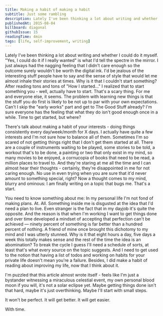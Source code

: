 ```yaml
---
title: Making a habit of making a habit
subtitle: Just some rambling
description: Lately I've been thinking a lot about writing and whether I could do it myself
publishedAt: 2015-08-04
billboard: diagonal
githubIssue: 15
readingTime: 4min
tags: [life, self-improvement, writing]
---
```


Lately I've been thinking a lot about writing and whether I could do it myself.
"Yes, I could do it if I really wanted" is what I'd tell the spectre in the mirror.
I just always had the nagging feeling that I didn't care enough so the outcome surely wouldn't be worth the digital ink.
I'd be jealous of the interesting stuff people have to say and the sense of style that would let me almost inhale their stories at times.
Why is it that I couldn't start something?
After reading tons and tons of "How I started..." I realized that to start something you - well, actually have to start.
That's a scary thing.
For me and everyone else, it seems.
The problem with learning new things is that the stuff you do first is likely to be not up to par with your own expectations.
Can't I skip the "early works" part and get to The Good Stuff already?
I'm sure everyone has the feeling that what they do isn't good enough once in a while.
Time to get started, but where?

There's talk about making a habit of your interests - doing things consistently every day/week/month for X days. I actually have quite a few interests and I'm not sure how to balance all of them. Sometimes I'm so scared of not getting things right that I don't get them started at all. There are a couple of instruments waiting to be played, some stories to be told, a workout that's to be done, a painting or two that only exist in my mind, so many movies to be enjoyed, a cornucopia of books that need to be read, a million places to travel to. And they're staring at me all the time and I can almost hear their thoughts - certainly, they're disappointed in me for not caring enough. No use in even trying when you are sure that it'd never amount to something special, right? Now a thought comes to my mind, blurry and ominous: I am finally writing on a topic that bugs me. That's a start.

You need to know something about me: In my personal life I'm not fond of making plans. At. All. Something inside me is disgusted at the idea that I'd need a plan to live. Even stranger is the fact that in my dayjob it's quite the opposite. And the reason is that when I'm working I want to get things done and over time developed a mindset of accepting that perfection can't be achieved — ninety percent of something is far better than a hundred percent of nothing. A friend of mine once brought this dichotomy to my mind and I was utterly stunned. Why is it that eight hours a day, five days a week this totally makes sense and the rest of the time the idea is an abomination? To break the cycle I guess I'll need a schedule of sorts, at least that's what every source on the topic suggests. And I need to get used to the notion that having a list of todos and working on habits for your private life doesn't mean you're a failure. Besides, I did make a habit of reading about improving my life, now that I think about it.

I'm puzzled that this article almost wrote itself - feels like I'm just a bystander witnessing a miraculous celestial event, my own personal blood moon if you will, it's not a solar eclipse yet. Maybe getting things done isn't that hard, maybe it's just overthinking. Maybe I'll start with small steps.

It won't be perfect. It will get better. It will get easier.

With time.
